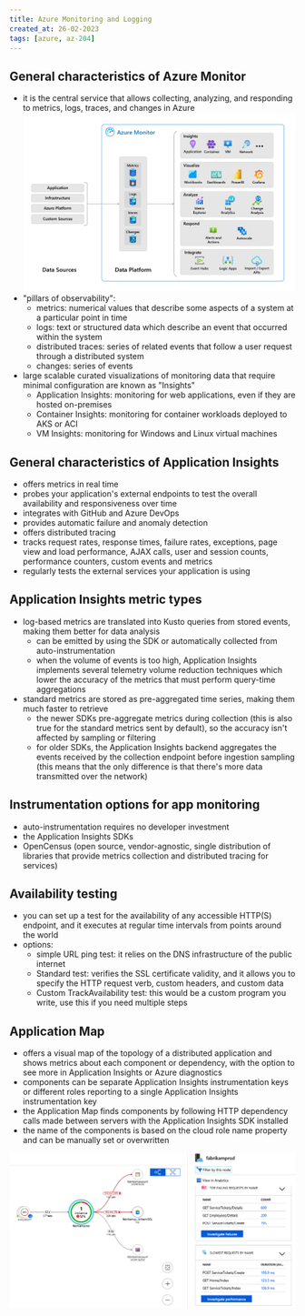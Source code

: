 ```yaml
---
title: Azure Monitoring and Logging
created_at: 26-02-2023
tags: [azure, az-204]
---
```


## General characteristics of Azure Monitor

- it is the central service that allows collecting, analyzing, and responding to metrics, logs, traces, and changes in Azure ![diagram](./../media/20230226191750.png)
- "pillars of observability":
  - metrics: numerical values that describe some aspects of a system at a particular point in time
  - logs: text or structured data which describe an event that occurred within the system
  - distributed traces: series of related events that follow a user request through a distributed system
  - changes: series of events
- large scalable curated visualizations of monitoring data that require minimal configuration are known as "Insights"
  - Application Insights: monitoring for web applications, even if they are hosted on-premises
  - Container Insights: monitoring for container workloads deployed to AKS or ACI
  - VM Insights: monitoring for Windows and Linux virtual machines

## General characteristics of Application Insights

- offers metrics in real time
- probes your application's external endpoints to test the overall availability and responsiveness over time
- integrates with GitHub and Azure DevOps
- provides automatic failure and anomaly detection
- offers distributed tracing
- tracks request rates, response times, failure rates, exceptions, page view and load performance, AJAX calls, user and session counts, performance counters, custom events and metrics
- regularly tests the external services your application is using

## Application Insights metric types

- log-based metrics are translated into Kusto queries from stored events, making them better for data analysis
  - can be emitted by using the SDK or automatically collected from auto-instrumentation
  - when the volume of events is too high, Application Insights implements several telemetry volume reduction techniques which lower the accuracy of the metrics that must perform query-time aggregations
- standard metrics are stored as pre-aggregated time series, making them much faster to retrieve
  - the newer SDKs pre-aggregate metrics during collection (this is also true for the standard metrics sent by default), so the accuracy isn't affected by sampling or filtering
  - for older SDKs, the Application Insights backend aggregates the events received by the collection endpoint before ingestion sampling (this means that the only difference is that there's more data transmitted over the network)

## Instrumentation options for app monitoring

- auto-instrumentation requires no developer investment
- the Application Insights SDKs
- OpenCensus (open source, vendor-agnostic, single distribution of libraries that provide metrics collection and distributed tracing for services)

## Availability testing

- you can set up a test for the availability of any accessible HTTP(S) endpoint, and it executes at regular time intervals from points around the world
- options:
  - simple URL ping test: it relies on the DNS infrastructure of the public internet
  - Standard test: verifies the SSL certificate validity, and it allows you to specify the HTTP request verb, custom headers, and custom data
  - Custom TrackAvailability test: this would be a custom program you write, use this if you need multiple steps

## Application Map

- offers a visual map of the topology of a distributed application and shows metrics about each component or dependency, with the option to see more in Application Insights or Azure diagnostics
- components can be separate Application Insights instrumentation keys or different roles reporting to a single Application Insights instrumentation key
- the Application Map finds components by following HTTP dependency calls made between servers with the Application Insights SDK installed
- the name of the components is based on the cloud role name property and can be manually set or overwritten

![diagram](./../media/20230226201516.png)
